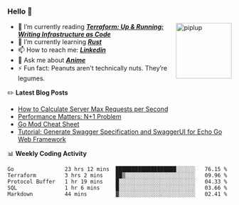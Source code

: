 ### Hello 👋

<img alt="piplup" align="right" width="125px" src="https://media.giphy.com/media/w6YCfXHS6QZjeHlVpI/giphy.gif">

- :book: I’m currently reading **_[Terraform: Up & Running: Writing Infrastructure as Code](https://www.amazon.com/Terraform-Running-Writing-Infrastructure-Code-ebook-dp-B07XKF258P/dp/B07XKF258P)_**
- 🌱 I’m currently learning **_[Rust](https://www.rust-lang.org/)_**
- 📫 How to reach me: **_[Linkedin](https://www.linkedin.com/in/rizalgowandy/)_**
- 💬 Ask me about **_[Anime](https://www.merriam-webster.com/dictionary/anime)_**
- ⚡ Fun fact: Peanuts aren't technically nuts. They’re legumes.

:pencil2: **Latest Blog Posts**
<!-- BLOG-POST-LIST:START -->
- [How to Calculate Server Max Requests per Second](https://medium.com/@rizalgowandy/how-to-calculate-server-max-requests-per-second-38a39bb96a85?source=rss-5763b0f1aba6------2)
- [Performance Matters: N+1 Problem](https://medium.com/@rizalgowandy/performance-matters-n-1-problem-a6a072525149?source=rss-5763b0f1aba6------2)
- [Go Mod Cheat Sheet](https://medium.com/@rizalgowandy/go-mod-cheat-sheet-2a79efc10a52?source=rss-5763b0f1aba6------2)
- [Tutorial: Generate Swagger Specification and SwaggerUI for Echo Go Web Framework](https://medium.com/@rizalgowandy/tutorial-generate-swagger-specification-and-swaggerui-for-echo-go-web-framework-3ac33afc77e2?source=rss-5763b0f1aba6------2)
<!-- BLOG-POST-LIST:END -->

📊 **Weekly Coding Activity**
<!--START_SECTION:waka-->
```text
Go                23 hrs 12 mins  ███████████████████░░░░░░   76.15 % 
Terraform         3 hrs 2 mins    ██▒░░░░░░░░░░░░░░░░░░░░░░   09.96 % 
Protocol Buffer   1 hr 19 mins    █░░░░░░░░░░░░░░░░░░░░░░░░   04.33 % 
SQL               1 hr 6 mins     █░░░░░░░░░░░░░░░░░░░░░░░░   03.66 % 
Markdown          44 mins         ▓░░░░░░░░░░░░░░░░░░░░░░░░   02.41 % 
```
<!--END_SECTION:waka-->
